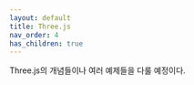 ```yaml
---
layout: default
title: Three.js
nav_order: 4
has_children: true
---
```


Three.js의 개념들이나 여러 예제들을 다룰 예정이다.
